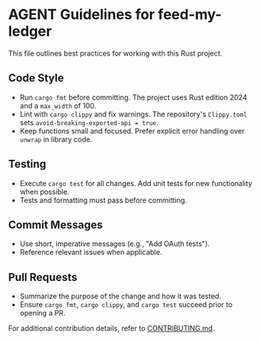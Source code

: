 # AGENT Guidelines for feed-my-ledger

This file outlines best practices for working with this Rust project.

## Code Style
- Run `cargo fmt` before committing. The project uses Rust edition 2024 and a `max_width` of 100.
- Lint with `cargo clippy` and fix warnings. The repository's `Clippy.toml` sets `avoid-breaking-exported-api = true`.
- Keep functions small and focused. Prefer explicit error handling over `unwrap` in library code.

## Testing
- Execute `cargo test` for all changes. Add unit tests for new functionality when possible.
- Tests and formatting must pass before committing.

## Commit Messages
- Use short, imperative messages (e.g., "Add OAuth tests").
- Reference relevant issues when applicable.

## Pull Requests
- Summarize the purpose of the change and how it was tested.
- Ensure `cargo fmt`, `cargo clippy`, and `cargo test` succeed prior to opening a PR.

For additional contribution details, refer to [CONTRIBUTING.md](CONTRIBUTING.md).
